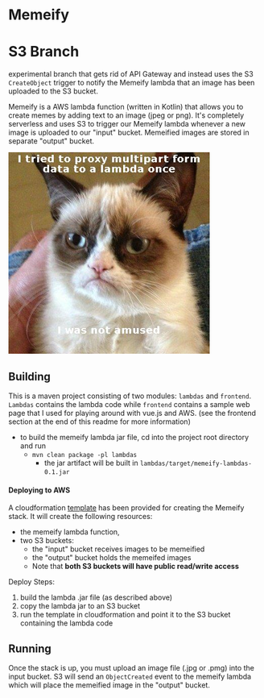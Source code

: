 Memeify
================================================================================================================

# S3 Branch
experimental branch that gets rid of API Gateway and instead uses the S3 `CreateObject` trigger to notify the 
Memeify lambda that an image has been uploaded to the S3 bucket.



Memeify is a AWS lambda function (written in Kotlin) that allows you to create memes by adding text to an 
image (jpeg or png). It's completely serverless and uses S3 to trigger our Memeify lambda whenever a new image
 is uploaded to our "input" bucket.  Memeified images are stored in separate "output" bucket. 


![grumpy-cat](https://github.com/strohs/memeify/blob/master/memeified-grumpy-cat.jpg)


## Building
This is a maven project consisting of two modules: `lambdas` and `frontend`. `Lambdas` contains the 
lambda code while `frontend` contains a sample web page that I used for playing around with vue.js and AWS.
(see the frontend section at the end of this readme for more information)

* to build the memeify lambda jar file, cd into the project root directory and run
    * `mvn clean package -pl lambdas`
        * the jar artifact will be built in `lambdas/target/memeify-lambdas-0.1.jar`

#### Deploying to AWS
A cloudformation [template](aws/template.yaml) has been provided for creating the Memeify stack. It will create the
following resources:
* the memeify lambda function, 
* two S3 buckets:
    * the "input" bucket receives images to be memeified
    * the "output" bucket holds the memeifed images
    * Note that **both S3 buckets will have public read/write access**

Deploy Steps:
1. build the lambda .jar file (as described above)
2. copy the lambda jar to an S3 bucket
3. run the template in cloudformation and point it to the S3 bucket containing the lambda code

## Running
Once the stack is up, you must upload an image file (.jpg or .pmg) into the input bucket. S3 will send an
`ObjectCreated` event to the memeify lambda which will place the memeified image in the "output" bucket.

